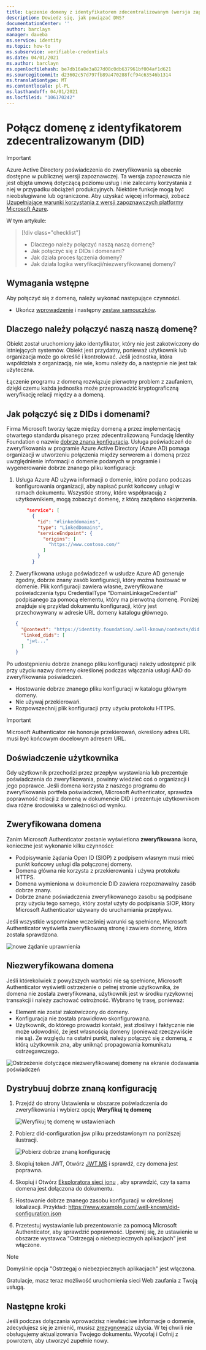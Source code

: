 ```yaml
---
title: Łączenie domeny z identyfikatorem zdecentralizowanym (wersja zapoznawcza)
description: Dowiedz się, jak powiązać DNS?
documentationCenter: ''
author: barclayn
manager: daveba
ms.service: identity
ms.topic: how-to
ms.subservice: verifiable-credentials
ms.date: 04/01/2021
ms.author: barclayn
ms.openlocfilehash: be7db16a8e3a827d08c0db637961bf004af1d621
ms.sourcegitcommit: d23602c57d797fb89a470288fcf94c63546b1314
ms.translationtype: MT
ms.contentlocale: pl-PL
ms.lasthandoff: 04/01/2021
ms.locfileid: "106170242"
---
```

# <a name="link-your-domain-to-your-decentralized-identifier-did"></a>Połącz domenę z identyfikatorem zdecentralizowanym (DID)

> [!IMPORTANT]
> Azure Active Directory poświadczenia do zweryfikowania są obecnie dostępne w publicznej wersji zapoznawczej.
> Ta wersja zapoznawcza nie jest objęta umową dotyczącą poziomu usług i nie zalecamy korzystania z niej w przypadku obciążeń produkcyjnych. Niektóre funkcje mogą być nieobsługiwane lub ograniczone. Aby uzyskać więcej informacji, zobacz [Uzupełniające warunki korzystania z wersji zapoznawczych platformy Microsoft Azure](https://azure.microsoft.com/support/legal/preview-supplemental-terms/).

W tym artykule:
> [!div class="checklist"]
> * Dlaczego należy połączyć naszą naszą domenę?
> * Jak połączyć się z DIDs i domenami?
> * Jak działa proces łączenia domeny?
> * Jak działa logika weryfikacji/niezweryfikowanej domeny?

## <a name="prerequisites"></a>Wymagania wstępne

Aby połączyć się z domeną, należy wykonać następujące czynności.

- Ukończ [wprowadzenie](get-started-verifiable-credentials.md) i następny [zestaw samouczków](enable-your-tenant-verifiable-credentials.md).

## <a name="why-do-we-need-to-link-our-did-to-our-domain"></a>Dlaczego należy połączyć naszą naszą domenę?

Obiekt został uruchomiony jako identyfikator, który nie jest zakotwiczony do istniejących systemów. Obiekt jest przydatny, ponieważ użytkownik lub organizacja może go określić i kontrolować. Jeśli jednostka, która współdziała z organizacją, nie wie, komu należy do, a następnie nie jest tak użyteczna.

Łączenie programu z domeną rozwiązuje pierwotny problem z zaufaniem, dzięki czemu każda jednostka może przeprowadzić kryptograficzną weryfikację relacji między a a domeną.

## <a name="how-do-we-link-dids-and-domains"></a>Jak połączyć się z DIDs i domenami?

Firma Microsoft tworzy łącze między domeną a przez implementację otwartego standardu pisanego przez zdecentralizowaną Fundację Identity Foundation o nazwie [dobrze znana konfiguracja](https://identity.foundation/.well-known/resources/did-configuration/). Usługa poświadczeń do zweryfikowania w programie Azure Active Directory (Azure AD) pomaga organizacji w utworzeniu połączenia między serwerem a i domeną przez uwzględnienie informacji o domenie podanych w programie i wygenerowanie dobrze znanego pliku konfiguracji:

1. Usługa Azure AD używa informacji o domenie, które podano podczas konfigurowania organizacji, aby napisać punkt końcowy usługi w ramach dokumentu. Wszystkie strony, które współpracują z użytkownikiem, mogą zobaczyć domenę, z którą zażądano skojarzenia.  

    ```json
        "service": [
          {
            "id": "#linkeddomains",
            "type": "LinkedDomains",
            "serviceEndpoint": {
              "origins": [
                "https://www.contoso.com/"
              ]
            }
          }
    ```

2. Zweryfikowana usługa poświadczeń w usłudze Azure AD generuje zgodny, dobrze znany zasób konfiguracji, który można hostować w domenie. Plik konfiguracji zawiera własne, zweryfikowane poświadczenia typu CredentialType "DomainLinkageCredential" podpisanego za pomocą elementu, który ma pierwotną domenę. Poniżej znajduje się przykład dokumentu konfiguracji, który jest przechowywany w adresie URL domeny katalogu głównego.


    ```json
    {
      "@context": "https://identity.foundation/.well-known/contexts/did-configuration-v0.0.jsonld",
      "linked_dids": [
        "jwt..."
      ]
    }
    ```

Po udostępnieniu dobrze znanego pliku konfiguracji należy udostępnić plik przy użyciu nazwy domeny określonej podczas włączania usługi AAD do zweryfikowania poświadczeń.

* Hostowanie dobrze znanego pliku konfiguracji w katalogu głównym domeny.
* Nie używaj przekierowań.
* Rozpowszechnij plik konfiguracji przy użyciu protokołu HTTPS.

>[!IMPORTANT]
>Microsoft Authenticator nie honoruje przekierowań, określony adres URL musi być końcowym docelowym adresem URL.

## <a name="user-experience"></a>Doświadczenie użytkownika 

Gdy użytkownik przechodzi przez przepływ wystawiania lub prezentuje poświadczenia do zweryfikowania, powinny wiedzieć coś o organizacji i jego poprawce. Jeśli domena korzysta z naszego programu do zweryfikowania portfela poświadczeń, Microsoft Authenticator, sprawdza poprawność relacji z domeną w dokumencie DID i prezentuje użytkownikom dwa różne środowiska w zależności od wyniku.

## <a name="verified-domain"></a>Zweryfikowana domena

Zanim Microsoft Authenticator zostanie wyświetlona **zweryfikowana** ikona, konieczne jest wykonanie kilku czynności:

* Podpisywanie żądania Open ID (SIOP) z podpisem własnym musi mieć punkt końcowy usługi dla połączonej domeny.
* Domena główna nie korzysta z przekierowania i używa protokołu HTTPS.
* Domena wymieniona w dokumencie DID zawiera rozpoznawalny zasób dobrze znany.
* Dobrze znane poświadczenia zweryfikowanego zasobu są podpisane przy użyciu tego samego, który został użyty do podpisania SIOP, który Microsoft Authenticator używany do uruchamiania przepływu.

Jeśli wszystkie wspomniane wcześniej warunki są spełnione, Microsoft Authenticator wyświetla zweryfikowaną stronę i zawiera domenę, która została sprawdzona.

![nowe żądanie uprawnienia](media/how-to-dnsbind/new-permission-request.png) 

## <a name="unverified-domain"></a>Niezweryfikowana domena

Jeśli którekolwiek z powyższych wartości nie są spełnione, Microsoft Authenticator wyświetli ostrzeżenie o pełnej stronie użytkownika, że domena nie została zweryfikowana, użytkownik jest w środku ryzykownej transakcji i należy zachować ostrożność. Wybrano tę trasę, ponieważ:

* Element nie został zakotwiczony do domeny.
* Konfiguracja nie została prawidłowo skonfigurowana.
* Użytkownik, do którego prowadzi kontakt, jest złośliwy i faktycznie nie może udowodnić, że jest własnością domeny (ponieważ rzeczywiście nie są). Ze względu na ostatni punkt, należy połączyć się z domeną, z którą użytkownik zna, aby uniknąć propagowania komunikatu ostrzegawczego.

![Ostrzeżenie dotyczące niezweryfikowanej domeny na ekranie dodawania poświadczeń](media/how-to-dnsbind/add-credential-not-verified-authenticated.png)

## <a name="distribute-well-known-config"></a>Dystrybuuj dobrze znaną konfigurację

1. Przejdź do strony Ustawienia w obszarze poświadczenia do zweryfikowania i wybierz opcję **Weryfikuj tę domenę**

   ![Weryfikuj tę domenę w ustawieniach](media/how-to-dnsbind/settings-verify.png) 

2. Pobierz did-configuration.jsw pliku przedstawionym na poniższej ilustracji.

   ![Pobierz dobrze znaną konfigurację](media/how-to-dnsbind/verify-download.png) 

3. Skopiuj token JWT, Otwórz [JWT.MS](https://www.jwt.ms) i sprawdź, czy domena jest poprawna.

4. Skopiuj i Otwórz [Eksploratora sieci jonu](https://identity.foundation/ion/explorer) , aby sprawdzić, czy ta sama domena jest dołączona do dokumentu. 

5. Hostowanie dobrze znanego zasobu konfiguracji w określonej lokalizacji. Przykład: https://www.example.com/.well-known/did-configuration.json

6. Przetestuj wystawianie lub prezentowanie za pomocą Microsoft Authenticator, aby sprawdzić poprawność. Upewnij się, że ustawienie w obszarze wystawca "Ostrzegaj o niebezpiecznych aplikacjach" jest włączone.

>[!NOTE]
>Domyślnie opcja "Ostrzegaj o niebezpiecznych aplikacjach" jest włączona.

Gratulacje, masz teraz możliwość uruchomienia sieci Web zaufania z Twoją usługą.

## <a name="next-steps"></a>Następne kroki

Jeśli podczas dołączania wprowadzisz niewłaściwe informacje o domenie, zdecydujesz się je zmienić, musisz [zrezygnować](how-to-opt-out.md)z użycia. W tej chwili nie obsługujemy aktualizowania Twojego dokumentu. Wycofaj i Cofnij z powrotem, aby utworzyć zupełnie nowy.